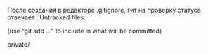 После создания в редакторе .gitignore, гит на проверку статуса отвечает :  Untracked files:

(use “git add <file>…” to include in what will be committed)

private/
